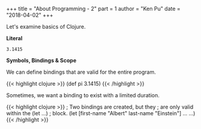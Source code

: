 +++
title = "About Programming - 2"
part = 1
author = "Ken Pu"
date = "2018-04-02"
+++

Let's examine basics of Clojure.

<!--more-->

**Literal**

```
3.1415
```

**Symbols, Bindings & Scope**

We can define bindings that are valid for
the entire program.

{{< highlight clojure >}}
(def pi 3.1415)
{{< /highlight >}}

Sometimes, we want a binding to exist
with a limited duration.  

{{< highlight clojure >}}
; Two bindings are created, but they
; are only valid within the (let ...)
; block.
(let [first-name "Albert"
      last-name "Einstein"]
  ...
  ...)
{{< /highlight >}}


